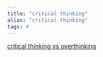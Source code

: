 ```yaml
---
title: "critical thinking"
alias: "critical thinking"
tags: #
---
```

[critical thinking vs overthinking](¶-criticalthinking-vs-overthinking.md)
